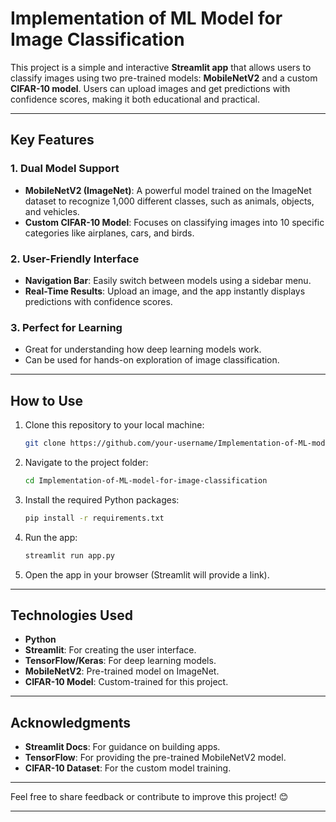 # **Implementation of ML Model for Image Classification**

This project is a simple and interactive **Streamlit app** that allows users to classify images using two pre-trained models: **MobileNetV2** and a custom **CIFAR-10 model**. Users can upload images and get predictions with confidence scores, making it both educational and practical.

---

## **Key Features**

### 1. **Dual Model Support**
- **MobileNetV2 (ImageNet)**: A powerful model trained on the ImageNet dataset to recognize 1,000 different classes, such as animals, objects, and vehicles.
- **Custom CIFAR-10 Model**: Focuses on classifying images into 10 specific categories like airplanes, cars, and birds.

### 2. **User-Friendly Interface**
- **Navigation Bar**: Easily switch between models using a sidebar menu.
- **Real-Time Results**: Upload an image, and the app instantly displays predictions with confidence scores.

### 3. **Perfect for Learning**
- Great for understanding how deep learning models work.
- Can be used for hands-on exploration of image classification.

---

## **How to Use**

1. Clone this repository to your local machine:
   ```bash
   git clone https://github.com/your-username/Implementation-of-ML-model-for-image-classification.git](https://github.com/UJESH2K/AICTE---p1.git
   ```
2. Navigate to the project folder:
   ```bash
   cd Implementation-of-ML-model-for-image-classification
   ```
3. Install the required Python packages:
   ```bash
   pip install -r requirements.txt
   ```
4. Run the app:
   ```bash
   streamlit run app.py
   ```

5. Open the app in your browser (Streamlit will provide a link).

---

## **Technologies Used**
- **Python**
- **Streamlit**: For creating the user interface.
- **TensorFlow/Keras**: For deep learning models.
- **MobileNetV2**: Pre-trained model on ImageNet.
- **CIFAR-10 Model**: Custom-trained for this project.

---

## **Acknowledgments**
- **Streamlit Docs**: For guidance on building apps.
- **TensorFlow**: For providing the pre-trained MobileNetV2 model.
- **CIFAR-10 Dataset**: For the custom model training.

---

Feel free to share feedback or contribute to improve this project! 😊

--- 

